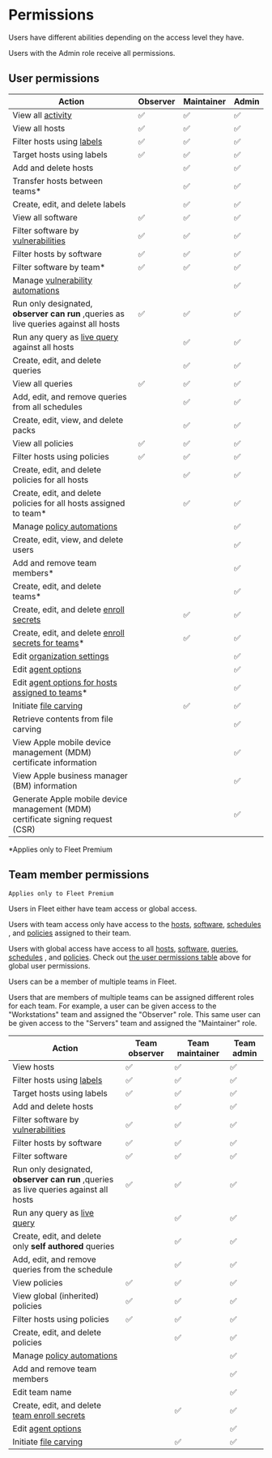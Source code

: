 # Permissions

Users have different abilities depending on the access level they have.

Users with the Admin role receive all permissions.

## User permissions

| **Action**                                                                         | Observer | Maintainer | Admin |
| ----------------------------------------------------                               | -------- | ---------- | ----- |
| View all [activity](https://fleetdm.com/docs/using-fleet/rest-api#activities)                                                                  | ✅       | ✅         | ✅    |
| View all hosts                                                                    | ✅       | ✅         | ✅    |
| Filter hosts using [labels](https://fleetdm.com/docs/using-fleet/rest-api#labels)                                                          | ✅       | ✅         | ✅    |
| Target hosts using labels                                                          | ✅       | ✅         | ✅    |
| Add and delete hosts                                                               |          | ✅         | ✅    |
| Transfer hosts between teams\*                                                     |          | ✅         | ✅    |
| Create, edit, and delete labels                                                    |          | ✅         | ✅    |
| View all software                                                                  | ✅       | ✅         | ✅    |
| Filter software by [vulnerabilities](https://fleetdm.com/docs/using-fleet/vulnerability-processing#vulnerability-processing)                                                 | ✅       | ✅         | ✅    |
| Filter hosts by software                                                           | ✅       | ✅         | ✅    |
| Filter software by team\*                                                          | ✅       | ✅         | ✅    |
| Manage [vulnerability automations](https://fleetdm.com/docs/using-fleet/automations#vulnerability-automations)                                                  |          |            | ✅    |
| Run only designated, **observer can run** ,queries as live queries against all hosts | ✅       | ✅         | ✅    |
| Run any query as [live query](https://fleetdm.com/docs/using-fleet/fleet-ui#run-a-query) against all hosts                                      |          | ✅         | ✅    |
| Create, edit, and delete queries                                                   |          | ✅         | ✅    |
| View all queries                                                                   | ✅       | ✅         | ✅    |
| Add, edit, and remove queries from all schedules                                  |          | ✅         | ✅    |
| Create, edit, view, and delete packs                                               |          | ✅         | ✅    |
| View all policies                                                                  | ✅       | ✅         | ✅    |
| Filter hosts using policies                                                        | ✅       | ✅         | ✅    |
| Create, edit, and delete policies for all hosts                                    |          | ✅         | ✅    |
| Create, edit, and delete policies for all hosts assigned to team\*                 |          | ✅         | ✅    |
| Manage [policy automations](https://fleetdm.com/docs/using-fleet/automations#policy-automations)                                                         |          |            | ✅    |
| Create, edit, view, and delete users                                               |          |            | ✅    |
| Add and remove team members\*                                                      |          |            | ✅    |
| Create, edit, and delete teams\*                                                   |          |            | ✅    |
| Create, edit, and delete [enroll secrets](https://fleetdm.com/docs/deploying/faq#when-do-i-need-to-deploy-a-new-enroll-secret-to-my-hosts)                                           |          | ✅         | ✅    |
| Create, edit, and delete [enroll secrets for teams](https://fleetdm.com/docs/using-fleet/rest-api#get-enroll-secrets-for-a-team)\*                                |          | ✅         | ✅    |
| Edit [organization settings](https://fleetdm.com/docs/using-fleet/configuration-files#organization-settings)                                                         |          |            | ✅    |
| Edit [agent options](https://fleetdm.com/docs/using-fleet/configuration-files#agent-options)                                                                 |          |            | ✅    |
| Edit [agent options for hosts assigned to teams](https://fleetdm.com/docs/using-fleet/configuration-files#team-agent-options)\*                                   |          |            | ✅    |
| Initiate [file carving](https://fleetdm.com/docs/using-fleet/rest-api#file-carving)                                                              |          | ✅         | ✅    |
| Retrieve contents from file carving                                                |          |            | ✅    |
| View Apple mobile device management (MDM) certificate information                  |          |            | ✅    |
| View Apple business manager (BM) information                                       |          |            | ✅    |
| Generate Apple mobile device management (MDM) certificate signing request (CSR)    |          |            | ✅    |





\*Applies only to Fleet Premium

## Team member permissions

`Applies only to Fleet Premium`

Users in Fleet either have team access or global access.

Users with team access only have access to the [hosts](https://fleetdm.com/docs/using-fleet/rest-api#hosts), [software](https://fleetdm.com/docs/using-fleet/rest-api#software), [schedules](https://fleetdm.com/docs/using-fleet/fleet-ui#schedule-a-query) , and [policies](https://fleetdm.com/docs/using-fleet/rest-api#policies) assigned to
their team.

Users with global access have access to all
[hosts](https://fleetdm.com/docs/using-fleet/rest-api#hosts), [software](https://fleetdm.com/docs/using-fleet/rest-api#software), [queries](https://fleetdm.com/docs/using-fleet/rest-api#queries), [schedules](https://fleetdm.com/docs/using-fleet/fleet-ui#schedule-a-query) , and [policies](https://fleetdm.com/docs/using-fleet/rest-api#policies). Check out [the user permissions
table](#user-permissions) above for global user permissions.

Users can be a member of multiple teams in Fleet.

Users that are members of multiple teams can be assigned different roles for each team. For example, a user can be given access to the "Workstations" team and assigned the "Observer" role. This same user can be given access to the "Servers" team and assigned the "Maintainer" role.

| **Action**                                                                         | Team observer | Team maintainer | Team admin |
| ------------------------------------------------------------                       | --------      | ----------      | -------    |
| View hosts                                                                        | ✅            | ✅              | ✅         |
| Filter hosts using [labels](https://fleetdm.com/docs/using-fleet/rest-api#labels)                                                          | ✅            | ✅              | ✅         |
| Target hosts using labels                                                          | ✅            | ✅              | ✅         |
| Add and delete hosts                                                               |               | ✅              | ✅         |
| Filter software by [vulnerabilities]((https://fleetdm.com/docs/using-fleet/vulnerability-processing#vulnerability-processing))                                                 | ✅            | ✅              | ✅         |
| Filter hosts by software                                                           | ✅            | ✅              | ✅         |
| Filter software                                                                    | ✅            | ✅              | ✅         |
| Run only designated, **observer can run** ,queries as live queries against all hosts | ✅            | ✅              | ✅         |
| Run any query as [live query](https://fleetdm.com/docs/using-fleet/fleet-ui#run-a-query)                                                        |               | ✅              | ✅         |
| Create, edit, and delete only **self authored** queries                              |               | ✅              | ✅         |
| Add, edit, and remove queries from the schedule                                    |               | ✅              | ✅         |
| View policies                                                                      | ✅            | ✅              | ✅         |
| View global (inherited) policies                                                   | ✅            | ✅              | ✅         |
| Filter hosts using policies                                                        | ✅            | ✅              | ✅         |
| Create, edit, and delete policies                                                  |               | ✅              | ✅         |
| Manage [policy automations](https://fleetdm.com/docs/using-fleet/automations#policy-automations)                                                          |               |                 | ✅         |
| Add and remove team members                                                        |               |                 | ✅         |
| Edit team name                                                                     |               |                 | ✅         |
| Create, edit, and delete [team enroll secrets](https://fleetdm.com/docs/using-fleet/rest-api#get-enroll-secrets-for-a-team)                                      |               | ✅              | ✅         |
| Edit [agent options](https://fleetdm.com/docs/using-fleet/configuration-files#agent-options)                                                                 |               |                 | ✅         |
| Initiate [file carving](https://fleetdm.com/docs/using-fleet/rest-api#file-carving)                                                              |               | ✅               | ✅         |


<meta name="pageOrderInSection" value="900">
